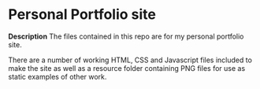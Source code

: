 # Personal Portfolio site

**Description**
The files contained in this repo are for my personal portfolio site.
    
There are a number of working HTML, CSS and Javascript files included to make the site as well as a resource folder containing PNG files for use as static examples of other work.